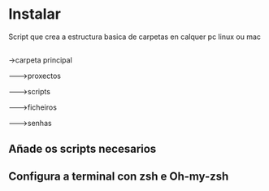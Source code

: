 # Instalar

Script que crea a estructura basica de carpetas en calquer pc linux ou mac

##
->carpeta principal

--->proxectos

--->scripts

--->ficheiros

--->senhas

## Añade os scripts necesarios
## Configura  a terminal con zsh e Oh-my-zsh 

